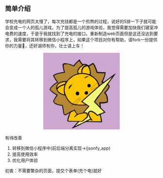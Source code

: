 ## 简单介绍

学校充电的网页太慢了，每次充钱都是一个煎熬的过程，说好的5排一下子就可能会变成一个人的孤儿游戏，为了提高孤儿的游戏体验，我觉得需要加快我们寝室冲电费的速度，于是乎我就找到了充电的接口。重新制造web页面但是这还没达到要求，我需要将其转移到微信小程序上，如果这个项目对你有帮助，请fork一份提供你的力量💪，还好湖师有你，壮士请上车！

<div align=center><img src="images\lion.jpg" width="50%" /></div>



有待改善

1. 转移到微信小程序中(前后端分离实现->/jsonfy_app)
2. 提高使用效率 
3. 优化用户体验


初衷：不需要繁杂的页面，提交个表单(充个电)就好

